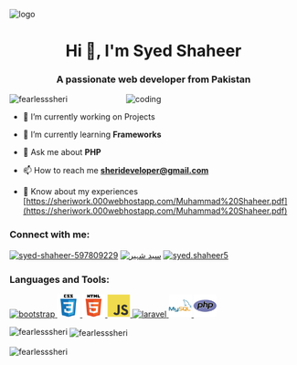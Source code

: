 ![logo]([https://github.com/fearlesssheri/fearlesssheri/blob/main/webdevelopment.jpg](https://www.shutterstock.com/image-vector/concept-computer-programming-developing-software-600nw-2149658841.jpg))
<h1 align="center">Hi 👋, I'm Syed Shaheer</h1>
<h3 align="center">A passionate web developer from Pakistan</h3>

<img align="right" alt="coding" width="300" src="https://www.vkreate.in/storage/services_image/2019-10-02-17-55-54-5d94e4aa809b3-web-development.gif">

<p align="left"> <img src="https://komarev.com/ghpvc/?username=fearlesssheri&label=Profile%20views&color=0e75b6&style=flat" alt="fearlesssheri" /> </p>

- 🔭 I’m currently working on Projects

- 🌱 I’m currently learning **Frameworks**

- 💬 Ask me about **PHP**

- 📫 How to reach me **sherideveloper@gmail.com**

- 📄 Know about my experiences [https://sheriwork.000webhostapp.com/Muhammad%20Shaheer.pdf](https://sheriwork.000webhostapp.com/Muhammad%20Shaheer.pdf)

<h3 align="left">Connect with me:</h3>
<p align="left">
<a href="https://linkedin.com/in/syed-shaheer-597809229" target="blank"><img align="center" src="https://raw.githubusercontent.com/rahuldkjain/github-profile-readme-generator/master/src/images/icons/Social/linked-in-alt.svg" alt="syed-shaheer-597809229" height="30" width="40" /></a>
<a href="https://fb.com/سید شہیر" target="blank"><img align="center" src="https://raw.githubusercontent.com/rahuldkjain/github-profile-readme-generator/master/src/images/icons/Social/facebook.svg" alt="سید شہیر" height="30" width="40" /></a>
<a href="https://instagram.com/syed.shaheer5" target="blank"><img align="center" src="https://raw.githubusercontent.com/rahuldkjain/github-profile-readme-generator/master/src/images/icons/Social/instagram.svg" alt="syed.shaheer5" height="30" width="40" /></a>
</p>

<h3 align="left">Languages and Tools:</h3>
<p align="left"> <a href="https://getbootstrap.com" target="_blank" rel="noreferrer"> <img src="https://cdn.prod.website-files.com/62865614b39c464b76d339aa/66341250ee6e33762fd2c8c7_Bootstrap-original.svg" alt="bootstrap" width="40" height="40"/> </a> <a href="https://www.w3schools.com/css/" target="_blank" rel="noreferrer"> <img src="https://raw.githubusercontent.com/devicons/devicon/master/icons/css3/css3-original-wordmark.svg" alt="css3" width="40" height="40"/> </a> <a href="https://www.w3.org/html/" target="_blank" rel="noreferrer"> <img src="https://raw.githubusercontent.com/devicons/devicon/master/icons/html5/html5-original-wordmark.svg" alt="html5" width="40" height="40"/> </a> <a href="https://developer.mozilla.org/en-US/docs/Web/JavaScript" target="_blank" rel="noreferrer"> <img src="https://raw.githubusercontent.com/devicons/devicon/master/icons/javascript/javascript-original.svg" alt="javascript" width="40" height="40"/> </a> <a href="https://laravel.com/" target="_blank" rel="noreferrer"> <img src="https://encrypted-tbn0.gstatic.com/images?q=tbn:ANd9GcTZ3RmuRZz8Z8cVds-bsZ3LjFakauvbXnHcoA&s" alt="laravel" width="40" height="40"/> </a> <a href="https://www.mysql.com/" target="_blank" rel="noreferrer"> <img src="https://raw.githubusercontent.com/devicons/devicon/master/icons/mysql/mysql-original-wordmark.svg" alt="mysql" width="40" height="40"/> </a> <a href="https://www.php.net" target="_blank" rel="noreferrer"> <img src="https://raw.githubusercontent.com/devicons/devicon/master/icons/php/php-original.svg" alt="php" width="40" height="40"/> </a> </p>

<p><img align="left" src="https://github-readme-stats.vercel.app/api/top-langs?username=fearlesssheri&show_icons=true&locale=en&layout=compact" alt="fearlesssheri" /></p>

<p>&nbsp;<img align="center" src="https://github-readme-stats.vercel.app/api?username=fearlesssheri&show_icons=true&locale=en" alt="fearlesssheri" /></p>

<p><img align="center" src="https://github-readme-streak-stats.herokuapp.com/?user=fearlesssheri&" alt="fearlesssheri" /></p>

